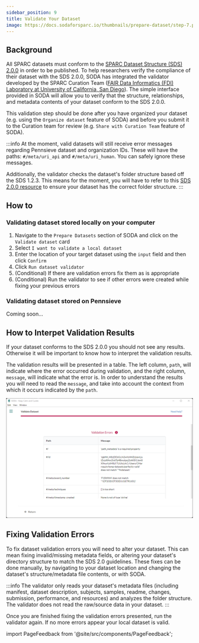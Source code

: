 ```yaml
---
sidebar_position: 9
title: Validate Your Dataset
image: https://docs.sodaforsparc.io/thumbnails/prepare-dataset/step-7.png
---
```


## Background

All SPARC datasets must conform to the [SPARC Dataset Structure (SDS) 2.0.0](https://sparc.science/help/3FXikFXC8shPRd8xZqhjVT) in order to be published. To help researchers verify the compliance of their dataset with the SDS 2.0.0, SODA has integrated the validator developed by the SPARC Curation Team ([FAIR Data Informatics (FDI) Laboratory at University of California, San Diego](https://www.fdilab.org/)). The simple interface provided in SODA will allow you to verify that the structure, relationships, and metadata contents of your dataset conform to the SDS 2.0.0.

This validation step should be done after you have organized your dataset (e.g. using the `Organize dataset` feature of SODA) and before you submit it to the Curation team for review (e.g. `Share with Curation Team` feature of SODA).

:::info
At the moment, valid datasets will still receive error messages regarding Pennsieve dataset and organization IDs. These will have the paths: `#/meta/uri_api` and `#/meta/uri_human`. You can safely ignore these messages.

Additionally, the validator checks the dataset's folder structure based off the SDS 1.2.3. This means for the moment, you will have to refer to this [SDS 2.0.0 resource](https://docs.google.com/presentation/d/1YbgoI8hpMLVR5eF6DHciQ4mHlgHTuufD/edit#slide=id.p76) to ensure your dataset has the correct folder structure.
:::

## How to

### Validating dataset stored locally on your computer

1. Navigate to the `Prepare Datasets` section of SODA and click on the `Validate dataset` card
2. Select `I want to validate a local dataset`
3. Enter the location of your target dataset using the `input` field and then click `Confirm`
4. Click `Run dataset validator`
5. (Conditional) If there are validation errors fix them as is appropriate
6. (Conditional) Run the validator to see if other errors were created while fixing your previous errors

### Validating dataset stored on Pennsieve

Coming soon...

## How to Interpet Validation Results

If your dataset conforms to the SDS 2.0.0 you should not see any results. Otherwise it will be important to know how to interpret the validation results.

The validation results will be presented in a table. The left column, `path`, will indicate where the error occurred during validation, and the right column, `message`, will indicate what the error is. In order to understand the results you will need to read the `message`, and take into account the context from which it occurs indicated by the `path`.

![](https://github.com/fairdataihub/SODA-for-SPARC/blob/main/docs/documentation/Prepare-dataset/Specify-files/validation-table.png?raw=true)

## Fixing Validation Errors

To fix dataset validation errors you will need to alter your dataset. This can mean fixing invalid/missing metadata fields, or altering your dataset's directory structure to match the SDS 2.0 guidelines. These fixes can be done manually, by navigating to your dataset location and changing the dataset's structure/metadata file contents, or with SODA.

:::info
The validator only reads your dataset's metadata files (including manifest, dataset description, subjects, samples, readme, changes, submission, performance, and resources) and analyzes the folder structure. The validator does not read the raw/source data in your dataset.
:::

Once you are finished fixing the validation errors presented, run the validator again. If no more errors appear your local dataset is valid.

import PageFeedback from '@site/src/components/PageFeedback';

<PageFeedback />
